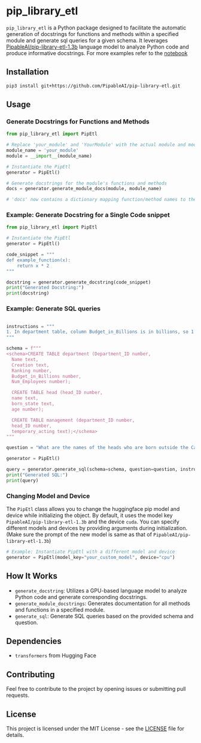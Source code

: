 # pip_library_etl

`pip_library_etl` is a Python package designed to facilitate the automatic generation of docstrings for functions and methods within a specified module and generate sql queries for a given schema. It leverages [PipableAI/pip-library-etl-1.3b](https://huggingface.co/PipableAI/pip-library-etl-1.3b) language model to analyze Python code and produce informative docstrings.
For more examples refer to the [notebook](https://colab.research.google.com/drive/17PyMU_3QN9LROy7x-jmaema0cuLRzBvc?usp=sharing)
## Installation

```bash
pip3 install git+https://github.com/PipableAI/pip-library-etl.git
```

## Usage

### Generate Docstrings for Functions and Methods

```python
from pip_library_etl import PipEtl

# Replace 'your_module' and 'YourModule' with the actual module and module name
module_name = 'your_module'
module = __import__(module_name)

# Instantiate the PipEtl
generator = PipEtl()

# Generate docstrings for the module's functions and methods
docs = generator.generate_module_docs(module, module_name)

# 'docs' now contains a dictionary mapping function/method names to their generated docstrings
```

### Example: Generate Docstring for a Single Code snippet

```python
from pip_library_etl import PipEtl

# Instantiate the PipEtl
generator = PipEtl()

code_snippet = """
def example_function(x):
    return x * 2
"""

docstring = generator.generate_docstring(code_snippet)
print("Generated Docstring:")
print(docstring)
```

### Example: Generate SQL queries
```python

instructions = """
1. In department table, column Budget_in_Billions is in billions, so 1 will represent 1 billion
"""

schema = f"""
<schema>CREATE TABLE department (Department_ID number,
  Name text,
  Creation text,
  Ranking number,
  Budget_in_Billions number,
  Num_Employees number);

  CREATE TABLE head (head_ID number,
  name text,
  born_state text,
  age number);

  CREATE TABLE management (department_ID number,
  head_ID number,
  temporary_acting text);</schema>
"""

question = "What are the names of the heads who are born outside the California state ?"

generator = PipEtl()

query = generator.generate_sql(schema=schema, question=question, instructions=instructions)
print("Generated SQL:")
print(query)
```
### Changing Model and Device

The `PipEtl` class allows you to change the huggingface pip model and device while initializing the object. By default, it uses the model key `PipableAI/pip-library-etl-1.3b` and the device `cuda`. You can specify different models and devices by providing arguments during initialization. (Make sure the prompt of the new model is same as that of `PipableAI/pip-library-etl-1.3b`)

```python
# Example: Instantiate PipEtl with a different model and device
generator = PipEtl(model_key="your_custom_model", device="cpu")
```

## How It Works

- `generate_docstring`: Utilizes a GPU-based language model to analyze Python code and generate corresponding docstrings.
- `generate_module_docstrings`: Generates documentation for all methods and functions in a specified module.
- `generate_sql`: Generate SQL queries based on the provided schema and question.

## Dependencies

- `transformers` from Hugging Face

## Contributing

Feel free to contribute to the project by opening issues or submitting pull requests.

## License

This project is licensed under the MIT License - see the [LICENSE](LICENSE) file for details.